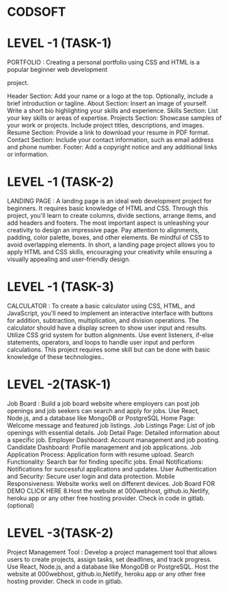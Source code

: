 # CODSOFT

# LEVEL -1 (TASK-1)
  PORTFOLIO :
  Creating a personal portfolio using CSS and HTML is a popular beginner web development

project.

Header Section: Add your name or a logo at the top.
Optionally, include a brief introduction or tagline.
About Section: Insert an image of yourself.
Write a short bio highlighting your skills and experience.
Skills Section: List your key skills or areas of expertise.
Projects Section: Showcase samples of your work or projects.
Include project titles, descriptions, and images.
Resume Section: Provide a link to download your resume in PDF format.
Contact Section: Include your contact information, such as email address and phone
number.
Footer: Add a copyright notice and any additional links or information.

# LEVEL -1 (TASK-2)
  LANDING PAGE :
  A landing page is an ideal web development project for beginners. It requires basic
knowledge of HTML and CSS. Through this project, you'll learn to create columns, divide
sections, arrange items, and add headers and footers. The most important aspect is
unleashing your creativity to design an impressive page. Pay attention to alignments,
padding, color palette, boxes, and other elements. Be mindful of CSS to avoid overlapping
elements. In short, a landing page project allows you to apply HTML and CSS skills,
encouraging your creativity while ensuring a visually appealing and user-friendly design.

# LEVEL -1 (TASK-3)
CALCULATOR :
To create a basic calculator using CSS, HTML, and JavaScript, you'll need to implement an
interactive interface with buttons for addition, subtraction, multiplication, and division
operations. The calculator should have a display screen to show user input and results. Utilize
CSS grid system for button alignments. Use event listeners, if-else statements, operators, and
loops to handle user input and perform calculations. This project requires some skill but can be
done with basic knowledge of these technologies..

# LEVEL -2(TASK-1)
Job Board :
Build a job board website where employers can post job openings and job seekers can
search and apply for jobs. Use React, Node.js, and a database like MongoDB or PostgreSQL
Home Page: Welcome message and featured job listings.
Job Listings Page: List of job openings with essential details.
Job Detail Page: Detailed information about a specific job.
Employer Dashboard: Account management and job posting.
Candidate Dashboard: Profile management and job applications.
Job Application Process: Application form with resume upload.
Search Functionality: Search bar for finding specific jobs.
Email Notifications: Notifications for successful applications and updates.
User Authentication and Security: Secure user login and data protection.
Mobile Responsiveness: Website works well on different devices.
Job Board FOR DEMO CLICK HERE
8.Host the website at 000webhost, github.io,Netlify, heroku app or any other free hosting
provider. Check in code in gitlab. (optional)

# LEVEL -3(TASK-2)
Project Management Tool :
Develop a project management tool that allows users to create projects, assign tasks, set
deadlines, and track progress. Use React, Node.js, and a database like MongoDB or
PostgreSQL.
Host the website at 000webhost, github.io,Netlify, heroku app or any other free hosting
provider. Check in code in gitlab.
